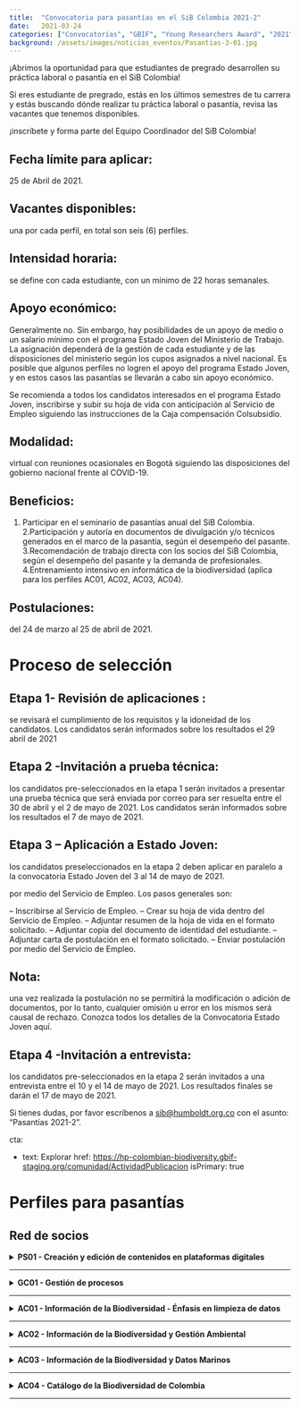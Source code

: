 ```yaml
---
title:  "Convocatoria para pasantías en el SiB Colombia 2021-2"
date:   2021-03-24
categories: ["Convocatorias", "GBIF", "Young Researchers Award", "2021"]
background: /assets/images/noticias_eventos/Pasantias-3-01.jpg
---
```


¡Abrimos la oportunidad para que estudiantes de pregrado desarrollen su práctica laboral o pasantía en el SiB Colombia!

Si eres estudiante de pregrado, estás en los últimos semestres de tu carrera y estás buscando dónde realizar tu práctica laboral o pasantía, revisa las vacantes que tenemos disponibles.

¡inscríbete y forma parte del Equipo Coordinador del SiB Colombia!

## Fecha límite para aplicar:
25 de Abril de 2021.

## Vacantes disponibles:
una por cada perfil, en total son seis (6) perfiles.

## Intensidad horaria:
se define con cada estudiante, con un mínimo de 22 horas semanales.

## Apoyo económico:
Generalmente no. Sin embargo, hay posibilidades de un apoyo de medio o un salario mínimo con el programa Estado Joven del Ministerio de Trabajo. La asignación dependerá de la gestión de cada estudiante y de las disposiciones del ministerio según los cupos asignados a nivel nacional. Es posible que algunos perfiles no logren el apoyo del programa Estado Joven, y en estos casos las pasantías se llevarán a cabo sin apoyo económico.

Se recomienda a todos los candidatos interesados en el programa Estado Joven, inscribirse y subir su hoja de vida con anticipación al Servicio de Empleo siguiendo las instrucciones de la Caja compensación Colsubsidio.

## Modalidad:
virtual con reuniones ocasionales en Bogotá siguiendo las disposiciones del gobierno nacional frente al COVID-19.

## Beneficios:

1. Participar en el seminario de pasantías anual del SiB Colombia.
2.Participación y autoría en documentos de divulgación y/o técnicos generados en el marco de la pasantía, según el desempeño del pasante.
3.Recomendación de trabajo directa con los socios del SiB Colombia, según el desempeño del pasante y la demanda de profesionales.
4.Entrenamiento intensivo en informática de la biodiversidad (aplica para los perfiles AC01, AC02, AC03, AC04).


## Postulaciones: 
del 24 de marzo al 25 de abril de 2021.

# Proceso de selección

## Etapa 1- Revisión de aplicaciones :
se revisará el cumplimiento de los requisitos y la idoneidad de los candidatos. Los candidatos serán informados sobre los resultados el 29 abril de 2021

## Etapa 2 -Invitación a prueba técnica: 
los candidatos pre-seleccionados en la etapa 1 serán invitados a presentar una prueba técnica que será enviada por correo para ser resuelta entre el 30 de abril y el 2 de mayo de 2021. Los candidatos serán informados sobre los resultados el 7 de mayo de 2021.

## Etapa 3 – Aplicación a Estado Joven:
los candidatos preseleccionados en la etapa 2 deben aplicar en paralelo a la convocatoria Estado Joven del 3 al 14 de mayo de 2021.

por medio del Servicio de Empleo. Los pasos generales son:

–   Inscribirse al Servicio de Empleo.
–   Crear su hoja de vida dentro del Servicio de Empleo.
–   Adjuntar resumen de la hoja de vida en el formato solicitado.
–   Adjuntar copia del documento de identidad del estudiante.
–   Adjuntar carta de postulación en el formato solicitado.
–   Enviar postulación por medio del Servicio de Empleo.

## Nota: 
una vez realizada la postulación no se permitirá la modificación o adición de documentos, por lo tanto, cualquier omisión u error en los mismos será causal de rechazo.
Conozca todos los detalles de la Convocatoria Estado Joven aquí.

## Etapa 4 -Invitación a entrevista:
los candidatos pre-seleccionados en la etapa 2 serán invitados a una entrevista entre el 10 y el 14 de mayo de 2021. Los resultados finales se darán el 17 de mayo de 2021.

Si tienes dudas, por favor escríbenos a sib@humboldt.org.co con el asunto: “Pasantías 2021-2”.

  cta:
  - text: Explorar
    href: https://hp-colombian-biodiversity.gbif-staging.org/comunidad/ActividadPublicacion
    isPrimary: true

# Perfiles para pasantías

## Red de socios

 <details>
    <summary markdown="span"><B>PS01 - Creación y edición de contenidos en plataformas digitales</B></summary>
    
<br>
Carreras: 
Diseño Gráfico, Diseño Industrial, Diseño interactivo, Artes visuales, Animación.
Temáticas: 
Divulgación científica, Datos Abiertos, Visualización de Datos.
Objetivo: 
Diseñar e implementar estrategias de divulgación que apoyen la publicación, acceso y uso de datos abiertos sobre biodiversidad.
Actividades: 
Crear, maquetar, preparar, editar y optimizar publicaciones en distintos canales digitales (web y redes sociales) para el Sistema de Información sobre Biodiversidad de Colombia (SiB Colombia).
    </details>

___

<details>
    <summary markdown="span"><B>GC01 - Gestión de procesos</B></summary>
    
<br>
Carreras: Ingeniería Industrial o Administración de Empresas.
Temática: Gestión de procesos, Flujos de datos e información, Datos abiertos.
Objetivo: Consolidar los procedimientos y flujos de trabajo internos del Equipo Coordinador del SiB Colombia.
Actividades: Documentar y diagramar los procedimientos de gestión y flujos de trabajo internos del Equipo Coordinador del SiB Colombia.
    </details>

___

<details>
    <summary markdown="span"><B>AC01 - Información de la Biodiversidad - Énfasis en limpieza de datos</B></summary>
    
<br>
Carreras: Biología, Ecología y afines.
Temática: Informática de la Biodiversidad, Datos abiertos, Ciencia Abierta, Ciencia de Datos.
Objetivo: Mejorar la calidad de los datos abiertos sobre la Biodiversidad del país, para apoyar procesos de investigación, educación y la toma de decisiones.
Actividades: Administrar e integrar datos e información sobre biodiversidad a través de diferentes herramientas de publicación en línea, para su difusión en biodiversidad.co. Implementar herramientas informáticas para la validación, limpieza y mejora de la calidad de datos sobre biodiversidad. Participar en los procesos de publicación y el acceso libre a datos e información sobre biodiversidad.
    </details>

___

<details>
    <summary markdown="span"><B>AC02 - Información de la Biodiversidad y Gestión Ambiental</B></summary>
    
<br>
Carreras: Biología, Ingeniería ambiental y afines.
Temática: Informática de la Biodiversidad, Legislación Ambiental, Datos abiertos, Ciencia Abierta, Ciencia de Datos.
Objetivo: Facilitar que los datos sobre biodiversidad publicados bajo la normativa ambiental del país (decretos 1376 y 3016 de 2013) se transformen en una herramienta de conocimiento.
Actividades: Mejorar los procesos de gestión de datos sobre biodiversidad derivados de los titulares de permisos de acuerdo a lo establecido en los decretos 1376 y 3016 de 2013 sobre recolección de especímenes. Apoyar a diferentes entidades Colombianas en la incorporación de la normativa y facilitar los procesos de cumplimiento legal de la misma. Hacer un diagnóstico de la calidad de los datos publicados a través del mecanismo de reporte CR-SiB. Validar y mejorar la calidad de los datos haciendo uso de herramientas de la informática de la biodiversidad.
    </details>

___

<details>
    <summary markdown="span"><B>AC03 - Información de la Biodiversidad y Datos Marinos</B></summary>
    
<br>
Carreras: Biología, Biología Marina, Ecología y afines.
Temática: Informática de la Biodiversidad, Datos abiertos, Datos Marinos, Ciencia Abierta, Ciencia de Datos.
Objetivo: Publicar y mejorar la calidad de los datos (observaciones, especímenes de colecciones biológicas) sobre la biodiversidad marino costera del país en convenio con el SiB Colombia e Invemar.
Actividades: Implementar herramientas informáticas para la validación, limpieza y mejora de la calidad de datos sobre biodiversidad publicados a través del Nodo Marino del Sistema de Información sobre Biodiversidad de Colombia. Asegurar la interoperabilidad de datos entre Colombia y las redes globales de datos GBIF y OBIS. Participar en los procesos de publicación y el acceso abierto a datos e información sobre biodiversidad.
    </details>

___

<details>
    <summary markdown="span"><B>AC04 - Catálogo de la Biodiversidad de Colombia</B></summary>
    
<br>
Carreras: Biología, Ecología, Ingenieria Forestal y afines.
Temática: Datos abiertos, Ciencia abierta, Ciencia de Datos.
Objetivo: Elaborar y curar las fichas de especies publicadas a través del catálogo de la biodiversidad de Colombia (http://catalogo.biodiversidad.co/) facilitando así la toma de decisiones, investigación y divulgación científica.
Actividades: Apoyar la administración de los contenidos del catálogo de la biodiversidad de Colombia http://catalogo.biodiversidad.co. Integrar nuevas fichas de especies objetos de conservación. Integrar nuevas fichas de especies de interés del pasante.
    </details>

___


